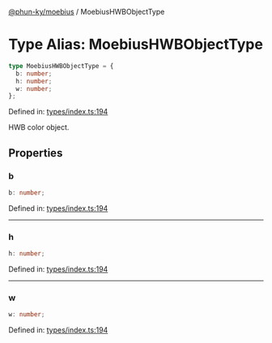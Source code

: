 [@phun-ky/moebius](../index.md) / MoebiusHWBObjectType

# Type Alias: MoebiusHWBObjectType

```ts
type MoebiusHWBObjectType = {
  b: number;
  h: number;
  w: number;
};
```

Defined in: [types/index.ts:194](https://github.com/phun-ky/moebius/blob/main/src/types/index.ts#L194)

HWB color object.

## Properties

### b

```ts
b: number;
```

Defined in: [types/index.ts:194](https://github.com/phun-ky/moebius/blob/main/src/types/index.ts#L194)

---

### h

```ts
h: number;
```

Defined in: [types/index.ts:194](https://github.com/phun-ky/moebius/blob/main/src/types/index.ts#L194)

---

### w

```ts
w: number;
```

Defined in: [types/index.ts:194](https://github.com/phun-ky/moebius/blob/main/src/types/index.ts#L194)
